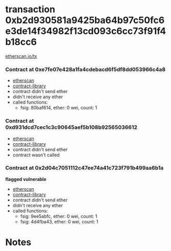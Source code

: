 # transaction 0xb2d930581a9425ba64b97c50fc6e3de14f34982f13cd093c6cc73f91f4b18cc6

[etherscan.io/tx](https://etherscan.io/tx/0xb2d930581a9425ba64b97c50fc6e3de14f34982f13cd093c6cc73f91f4b18cc6)


### Contract at 0xe7fe07e428a1fa4cdebacd6f5df8dd053966c4a8

* [etherscan](https://etherscan.io/address/0xe7fe07e428a1fa4cdebacd6f5df8dd053966c4a8)
* [contract-library](https://contract-library.com/contracts/Ethereum/e7fe07e428a1fa4cdebacd6f5df8dd053966c4a8)
* contract didn't send ether
* didn't receive any ether
* called functions:
    * fsig: 80baf614, ether: 0 wei, count: 1


### Contract at 0xd931dcd7cec1c3c90645aef5b108b92565036612

* [etherscan](https://etherscan.io/address/0xd931dcd7cec1c3c90645aef5b108b92565036612)
* [contract-library](https://contract-library.com/contracts/Ethereum/d931dcd7cec1c3c90645aef5b108b92565036612)
* contract didn't send ether
* contract wasn't called


### Contract at 0x2d04c7051112c47ee74a41c723f791b499aa6b1a

**flagged vulnerable**

* [etherscan](https://etherscan.io/address/0x2d04c7051112c47ee74a41c723f791b499aa6b1a)
* [contract-library](https://contract-library.com/contracts/Ethereum/2d04c7051112c47ee74a41c723f791b499aa6b1a)
* contract didn't send ether
* didn't receive any ether
* called functions:
    * fsig: 9ee5abfc, ether: 0 wei, count: 1
    * fsig: 4d4fba43, ether: 0 wei, count: 1

# Notes

